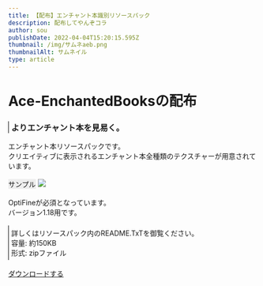 ```yaml
---
title: 【配布】エンチャント本識別リソースパック
description: 配布してやんぞコラ
author: sou
publishDate: 2022-04-04T15:20:15.595Z
thumbnail: /img/サムネaeb.png
thumbnailAlt: サムネイル
type: article
---
```

<style>
.quote {
    border-left: thin solid #000000;
}
.margin_txt {
    margin: 5px;
}
.quote_n {
    border-left: thin solid #000000;
    padding: 5px;
}
.GRAY_BG {
    background-color: #EEE;
    display: inline-block;
}
</style>
<h1>Ace-EnchantedBooksの配布</h1>
<div class="quote">
    <div class="margin_txt">
        <h3>
            よりエンチャント本を見易く。
        </h3>
    </div>
</div>
エンチャント本リソースパックです。<br>
クリエイティブに表示されるエンチャント本全種類のテクスチャーが用意されています。
<br><br>
<div class="GRAY_BG">サンプル</div>
<img src="/img/AEBS.png">
<br><br>
OptiFineが必須となっています。<br>
バージョン1.18用です。<br><br>
<div class="quote_n">
    詳しくはリソースパック内のREADME.TxTを御覧ください。<br>
    容量: 約150KB<br>
    形式: zipファイル
</div>
<br>
<a class="btn btn-primary rounded-pill px-5" href="/img/AEB.zip" download="">ダウンロードする</a>